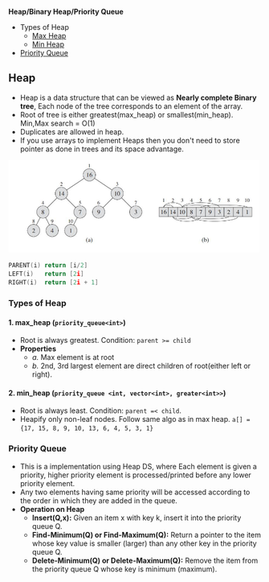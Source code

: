 **Heap/Binary Heap/Priority Queue**
- Types of Heap
  - [Max Heap](#maxh)
  - [Min Heap](#minh)
- [Priority Queue](#pq)

## Heap
- Heap is a data structure that can be viewed as **Nearly complete Binary tree**,  Each node of the tree corresponds to an element of the array.
- Root of tree is either greatest(max_heap) or smallest(min_heap). Min,Max search = O(1)
- Duplicates are allowed in heap.
- If you use arrays to implement Heaps then you don't need to store pointer as done in trees and its space advantage. 

<img src=images/binary_heap.JPG width=500/>

```c
PARENT(i) return [i/2]
LEFT(i)   return [2i]
RIGHT(i)  return [2i + 1]
```

### Types of Heap
<a name=maxh></a>
#### 1. max_heap (`priority_queue<int>`)
- Root is always greatest. Condition: `parent >= child`
- **Properties**
  - _a._ Max element is at root
  - _b._ 2nd, 3rd largest element are direct children of root(either left or right).
  
<a name=minh></a>
#### 2. min_heap (`priority_queue <int, vector<int>, greater<int>>`)
- Root is always least. Condition: `parent =< child`. 
- Heapify only non-leaf nodes. Follow same algo as in max heap. `a[] = {17, 15, 8, 9, 10, 13, 6, 4, 5, 3, 1}`

<a name=pq></a>
### Priority Queue 
- This is a implementation using Heap DS, where Each element is given a priority, higher priority element is processed/printed before any lower priority element.  
- Any two elements having same priority will be accessed according to the order in which they are added in the queue.
- **Operation on Heap**
  - **Insert(Q,x):** Given an item x with key k, insert it into the priority queue Q. 
  - **Find-Minimum(Q) or Find-Maximum(Q):** Return a pointer to the item whose key value is smaller (larger) than any other key in the priority queue Q. 
  - **Delete-Minimum(Q) or Delete-Maximum(Q):** Remove the item from the priority queue Q whose key is minimum (maximum).


